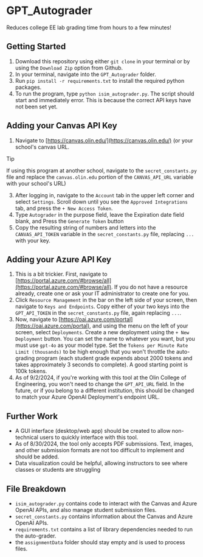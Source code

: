 # GPT_Autograder
Reduces college EE lab grading time from hours to a few minutes!

## Getting Started
1. Download this repository using either `git clone` in your terminal or by using the `Download Zip` option from Github.
2. In your terminal, navigate into the `GPT_Autograder` folder.
3. Run `pip install -r requirements.txt` to install the required python packages.
4. To run the program, type `python isim_autograder.py`. The script should start and immediately error. This is because the correct API keys have not been set yet.

## Adding your Canvas API Key
1. Navigate to [https://canvas.olin.edu/](https://canvas.olin.edu/) (or your school's canvas URL.

> [!TIP]
> If using this program at another school, navigate to the `secret_constants.py` file and replace the `canvas.olin.edu` portion of the `CANVAS_API_URL` variable with your school's URL)

3. After logging in, navigate to the `Account` tab in the upper left corner and select `Settings`. Scroll down until you see the `Approved Integrations` tab, and press the `+ New Access Token`.
4. Type `Autograder` in the purpose field, leave the Expiration date field blank, and Press the `Generate Token` button
5. Copy the resulting string of numbers and letters into the `CANVAS_API_TOKEN` variable in the `secret_constants.py` file, replacing `...` with your key.

## Adding your Azure API Key
1. This is a bit trickier. First, navigate to [https://portal.azure.com/#browse/all](https://portal.azure.com/#browse/all). If you do not have a resource already, create one or ask your IT administrator to create one for you.
2. Click `Resource Management` in the bar on the left side of your screen, then navigate to `Keys and Endpoints`. Copy either of your two keys into the `GPT_API_TOKEN` in the `secret_constants.py` file, again replacing `...`.
3. Now, navigate to [https://oai.azure.com/portal](https://oai.azure.com/portal), and using the menu on the left of your screen, select `Deployments`. Create a new deployment using the `+ New Deployment` button. You can set the name to whatever you want, but you must use `gpt-4o` as your model type. Set the `Tokens per Minute Rate Limit (thousands)` to be high enough that you won't throttle the auto-grading program (each student grade expends about 2000 tokens and takes approximately 3 seconds to complete). A good starting point is 100k tokens.
4. As of 9/2/2024, if you're working with this tool at the Olin College of Engineering, you won't need to change the `GPT_API_URL` field. In the future, or if you belong to a different institution, this should be changed to match your Azure OpenAI Deployment's endpoint URL.

## Further Work
- A GUI interface (desktop/web app) should be created to allow non-technical users to quickly interface with this tool.
- As of 8/30/2024, the tool only accepts PDF submissions. Text, images, and other submission formats are not too difficult to implement and should be added.
- Data visualization could be helpful, allowing instructors to see where classes or students are struggling

## File Breakdown
- `isim_autograder.py` contains code to interact with the Canvas and Azure OpenAI APIs, and also manage student submission files.
- `secret_constants.py` contains information about the Canvas and Azure OpenAI APIs.
- `requirements.txt` contains a list of library dependencies needed to run the auto-grader. 
- the `assignmentData` folder should stay empty and is used to process files.
